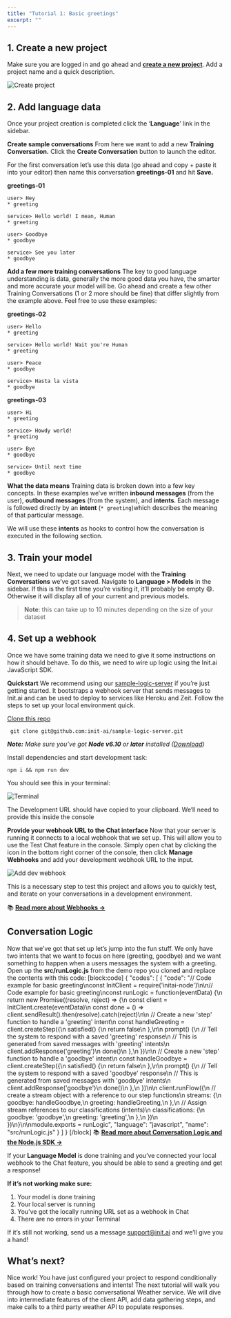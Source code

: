 ```yaml
---
title: "Tutorial 1: Basic greetings"
excerpt: ""
---
```

## 1. Create a new project

Make sure you are logged in and go ahead and [**create a new project**](https://console.init.ai/#/create-project). Add a project name and a quick description.


![Create project](https://d2mxuefqeaa7sj.cloudfront.net/s_CED46A285ECD99B1A6C72E7C8340268CE494323EA900C315CD09582BAA0AF413_1493137327515_file.png)

## 2. Add language data

Once your project creation is completed click the ‘**Language**’ link in the sidebar.

**Create sample conversations**
From here we want to add a new **Training Conversation.** Click the **Create Conversation** button to launch the editor. 

For the first conversation let’s use this data (go ahead and copy + paste it into your editor) then name this conversation **greetings-01** and hit **Save.**

**greetings-01**

    user> Hey
    * greeting
    
    service> Hello world! I mean, Human
    * greeting
    
    user> Goodbye
    * goodbye
    
    service> See you later
    * goodbye

**Add a few more training conversations**
The key to good language understanding is data, generally the more good data you have, the smarter and more accurate your model will be. Go ahead and create a few other Training Conversations (1 or 2 more should be fine) that differ slightly from the example above. Feel free to use these examples:

**greetings-02**

    user> Hello
    * greeting
    
    service> Hello world! Wait you're Human
    * greeting
    
    user> Peace
    * goodbye
    
    service> Hasta la vista
    * goodbye

**greetings-03**

    user> Hi
    * greeting
    
    service> Howdy world!
    * greeting
    
    user> Bye
    * goodbye
    
    service> Until next time
    * goodbye

**What the data means**
Training data is broken down into a few key concepts. In these examples we’ve written **inbound messages** (from the user), **outbound messages** (from the system), and **intents**. Each message is followed directly by an **intent** (`* greeting`)which describes the meaning of that particular message.

We will use these **intents** as hooks to control how the conversation is executed in the following section.


## 3. Train your model

Next, we need to update our language model with the **Training Conversations** we’ve got saved. Navigate to **Language > Models** in the sidebar. If this is the first time you’re visiting it, it’ll probably be empty 😄. Otherwise it will display all of your current and previous models.


> **Note**: this can take up to 10 minutes depending on the size of your dataset
## 4. Set up a webhook

Once we have some training data we need to give it some instructions on how it should behave. To do this, we need to wire up logic using the Init.ai JavaScript SDK.

**Quickstart**
We recommend using our [sample-logic-server](https://github.com/init-ai/sample-logic-server) if you’re just getting started. It bootstraps a webhook server that sends messages to Init.ai and can be used to deploy to services like Heroku and Zeit. Follow the steps to set up your local environment quick.

[Clone this repo](https://github.com/init-ai/sample-logic-server)

```
 git clone git@github.com:init-ai/sample-logic-server.git
```

***Note:*** *Make sure you’ve got* ***Node v6.10*** *or* ***later*** *installed (*[*Download*](https://nodejs.org/en/download/)*)*

Install dependencies and start development task:

```
npm i && npm run dev
```

You should see this in your terminal:

![Terminal](https://d2mxuefqeaa7sj.cloudfront.net/s_15163A83AC5585DF3ACB2C253321A5A367F4967F97496B2043A7F447FEF02F52_1492905153947_82bc3948-2680-11e7-830e-3abd50fd2ab4.gif)


The Development URL should have copied to your clipboard. We’ll need to provide this inside the console

**Provide your webhook URL to the Chat interface**
Now that your server is running it connects to a local webhook that we set up. This will allow you to use the Test Chat feature in the console. Simply open chat by clicking the icon in the bottom right corner of the console, then click **Manage Webhooks** and add your development webhook URL to the input.


![Add dev webhook](https://files.readme.io/2499655-add-dev-webhook-7.gif)


This is a necessary step to test this project and allows you to quickly test, and iterate on your conversations in a development environment.

📚 [**Read more about Webhooks →**](https://docs.init.ai/docs/webhooks)


## Conversation Logic

Now that we’ve got that set up let’s jump into the fun stuff. We only have two intents that we want to focus on here (greeting, goodbye) and we want something to happen when a users messages the system with a greeting. Open up the **src/runLogic.js** from the demo repo you cloned and replace the contents with this code:
[block:code]
{
  "codes": [
    {
      "code": "// Code example for basic greeting\nconst InitClient = require('initai-node')\n\n// Code example for basic greeting\nconst runLogic = function(eventData) {\n  return new Promise((resolve, reject) => {\n    const client = InitClient.create(eventData)\n    const done = () => client.sendResult().then(resolve).catch(reject)\n\n    // Create a new 'step' function to handle a 'greeting' intent\n    const handleGreeting = client.createStep({\n      satisfied() {\n        return false\n      },\n\n      prompt() {\n        // Tell the system to respond with a saved 'greeting' response\n        // This is generated from saved messages with 'greeting' intents\n        client.addResponse('greeting')\n        done()\n      },\n    })\n\n    // Create a new 'step' function to handle a 'goodbye' intent\n    const handleGoodbye = client.createStep({\n      satisfied() {\n        return false\n      },\n\n      prompt() {\n        // Tell the system to respond with a saved 'goodbye' response\n        // This is generated from saved messages with 'goodbye' intents\n        client.addResponse('goodbye')\n        done()\n      },\n    })\n\n    client.runFlow({\n      // create a stream object with a reference to our step functions\n      streams: {\n        goodbye: handleGoodbye,\n        greeting: handleGreeting,\n      },\n      // Assign stream references to our classifications (intents)\n      classifications: {\n        goodbye: 'goodbye',\n        greeting: 'greeting',\n      },\n    })\n  })\n}\n\nmodule.exports = runLogic",
      "language": "javascript",
      "name": "src/runLogic.js"
    }
  ]
}
[/block]
📚 [**Read more about Conversation Logic and the Node.js SDK →**](https://docs.init.ai/v2.0/docs/node-js-sdk)

If your **Language Model** is done training and you’ve connected your local webhook to the Chat feature, you should be able to send a greeting and get a response!

**If it’s not working make sure:**

1. Your model is done training
2. Your local server is running
3. You’ve got the locally running URL set as a webhook in Chat
4. There are no errors in your Terminal

If it’s still not working, send us a message [support@init.ai](mailto:support@init.ai) and we’ll give you a hand!


## What’s next?

Nice work! You have just configured your project to respond conditionally based on training conversations and intents! The next tutorial will walk you through how to create a basic conversational Weather service. We will dive into intermediate features of the client API, add data gathering steps, and make calls to a third party weather API to populate responses.
